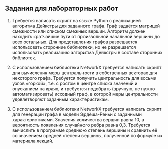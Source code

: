 ## Задания для лабораторных работ

1. Требуется написать скрипт на языке Python с реализацией алгоритма Дейкстры для заданного графа. 
Граф задаётся матрицей смежности или списком смежных вершин. 
Алгоритм должен находить кратчайшие пути от произвольной начальной вершины до всех остальных.
Для представления графов разрешается использовать сторонние библиотеки, но не разрешается 
использовать реализацию алгоритма Дейкстры в составе сторонних библиотек.


2. С использованием библиотеки NetworkX требуется написать скрипт для вычисления меры 
центральности в собственных векторах для некоторого графа. 
Требуется получить центральность для восьми узлов «горкой», т.е. с ростом в центре 
списка значений и опусканием на краях, и требуется подобрать (вручную, не нужно автоматизировать)
исходный граф, в которой меры центральности удовлетворяют заданным характеристикам.


3. С использованием библиотеки NetworkX требуется написать скрипт для генерации графа
в модели Эрдёша-Реньи с заданными характеристиками. Значения количества вершин равна 10, а вероятность появления случайного ребра равна 0,3.
Требуется вычислить в программе среднюю степень вершины и сравнить её со значением средней степени вершины, полученной по формуле из материала лекций.
